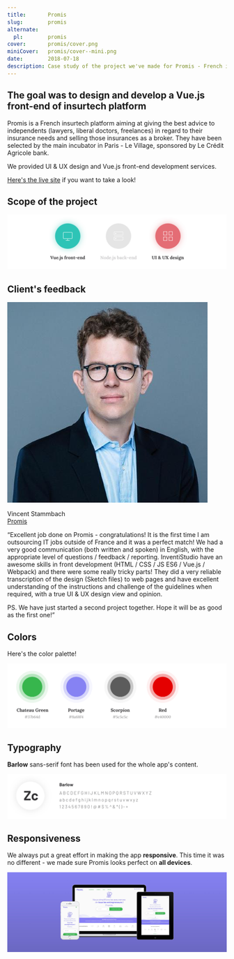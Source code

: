 ```yaml
---
title:       Promis
slug:        promis
alternate:
  pl:        promis
cover:       promis/cover.png
miniCover:   promis/cover--mini.png
date:        2018-07-18
description: Case study of the project we've made for Promis - French insurtech platform. The goal was to design and develop a Vue.js front-end of insurtech platform. We have designed and developed Vue.js marketing website.
---
```


## The goal was to design and develop a Vue.js front-end of insurtech platform

Promis is a French insurtech platform aiming at giving the best advice to independents (lawyers, liberal doctors, freelances) in regard to their insurance needs and selling those insurances as a broker. They have been selected by the main incubator in Paris - Le Village, sponsored by Le Crédit Agricole bank.

We provided UI & UX design and Vue.js front-end development services.

<p><a href="//promis.netlify.com/" target="_blank">Here's the live site</a> if you want to take a look!<p>

## Scope of the project

![Vue.js front-end, UI & UX design](/static/blog/promis/scope.png)

## Client's feedback

<div class="blog-post__client-feedback">
  <img src="/static/testimonials/vincentstammbach.jpeg" alt="Promis" />
  <p>
    Vincent Stammbach
    <br>
    <a href="//promis.netlify.com/" target="_blank">Promis</a>
  </p>
</div>

“Excellent job done on Promis - congratulations! It is the first time I am outsourcing IT jobs outside of France and it was a perfect match! We had a very good communication (both written and spoken) in English, with the appropriate level of questions / feedback / reporting. InventiStudio have an awesome skills in front development (HTML / CSS / JS ES6 / Vue.js / Webpack) and there were some really tricky parts! They did a very reliable transcription of the design (Sketch files) to web pages and have excellent understanding of the instructions and challenge of the guidelines when required, with a true UI & UX design view and opinion.  

PS. We have just started a second project together. Hope it will be as good as the first one!”

## Colors

Here's the color palette!

![Colors](/static/blog/promis/colors.png)

## Typography

**Barlow** sans-serif font has been used for the whole app's content.

![Typography](/static/blog/promis/typography.png)

## Responsiveness

We always put a great effort in making the app **responsive**. This time it was no different - we made sure Promis looks perfect on **all devices**. 

<div class="blog-post__section--full-w">
  <img src="/static/blog/promis/vuejs-front-end-responsiveness.jpg" alt="Vue.js front-end - Responsiveness" />
</div>
